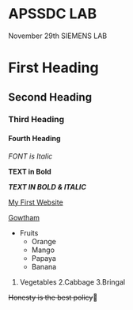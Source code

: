 # APSSDC LAB
November 29th SIEMENS LAB
# First Heading
## Second Heading
### Third Heading
#### Fourth Heading
*FONT is Italic*

**TEXT in Bold**

***TEXT IN BOLD & ITALIC***

[My First Website](https://github.com/gowtham367/gowtham/edit/main/README.md)

[Gowtham](https://upload.wikimedia.org/wikipedia/commons/thumb/b/b6/Image_created_with_a_mobile_phone.png/1200px-Image_created_with_a_mobile_phone.png)

* Fruits
  * Orange
  * Mango
  * Papaya
  * Banana
 1. Vegetables
   2.Cabbage
   3.Bringal
   
 ~~Honesty is the best policy~~:money_mouth_face:
